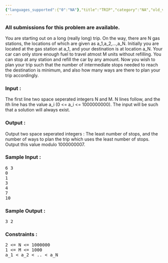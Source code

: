 ```yaml
---
{"languages_supported":{"0":"NA"},"title":"TRIP","category":"NA","old_version":true,"problem_code":"TRIP","tags":{"0":"NA"},"layout":"problem"}
---
```


<h3> All submissions for this problem are available. </h3><p>
You are starting out on a long (really long) trip. On the way, there are N gas stations, the locations of which are given as a_1,a_2,...,a_N. Initially you are located at the gas station at a_1, and your destination is at location a_N. Your car can only store enough fuel to travel atmost M units without refilling. You can stop at any station and refill the car by any amount. Now you wish to plan your trip such that the number of intermediate stops needed to reach the destination is minimum, and also how many ways are there to plan your trip accordingly.

<h3>
Input :
</h3>
The first line two space seperated integers N and M. N lines follow, and the ith line has the value a_i (0 &lt;= a_i &lt;= 1000000000). The input will be such that a solution will always exist.

<h3>
Output :
</h3>
Output two space seperated integers : The least number of stops, and the number of ways to plan the trip which uses the least number of stops. Output this value modulo 1000000007.

<h3>
Sample Input :</h3>
<pre>
6 3
0
1
3
4
7
10
</pre>

<h3>
Sample Output :</h3>
<pre>
3 2
</pre>

<h3>
Constraints :</h3>
<pre>
2 &lt;= N &lt;= 1000000
1 &lt;= M &lt;= 1000
a_1 &lt; a_2 &lt; .. &lt; a_N

</pre></p>    